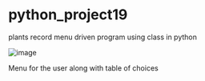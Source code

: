 # python_project19
plants record menu driven program using class in python



![image](https://user-images.githubusercontent.com/76212266/205896770-a4fb0034-42a1-49c8-b9eb-c333c991c2b6.png)

Menu for the user along with table of choices
